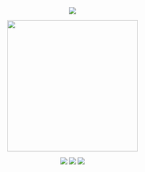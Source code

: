 <div align="center">

  <img src="https://komarev.com/ghpvc/?username=atervir&label= ✩ &color=bb546a&style=water">
<p align="center">
    <img width="300" src="" alt="">
</p>

[![](https://files.catbox.moe/6js11p.png)](https://rentry.co/second-time)
[![](ata)](https://atervir.atabook.org/)
[![](prncs)](https://pronouns.cc/@atervir)
